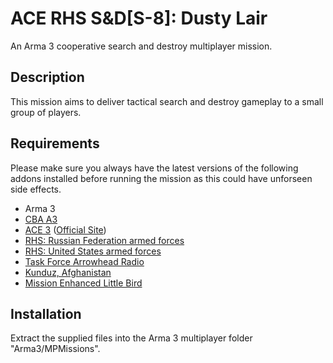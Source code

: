 # ACE RHS S&D[S-8]: Dusty Lair

An Arma 3 cooperative search and destroy multiplayer mission.


## Description

This mission aims to deliver tactical search and destroy gameplay to a small group of players.


## Requirements

Please make sure you always have the latest versions of the following addons installed before running the mission as this could have unforseen side effects.
- Arma 3
- [CBA A3](https://steamcommunity.com/sharedfiles/filedetails/?id=450814997)
- [ACE 3](https://steamcommunity.com/sharedfiles/filedetails/?id=463939057) ([Official Site](http://ace3mod.com))
- [RHS: Russian Federation armed forces](http://www.rhsmods.org/mod/1)
- [RHS: United States armed forces](http://www.rhsmods.org/mod/2)
- [Task Force Arrowhead Radio](http://radio.task-force.ru/en)
- [Kunduz, Afghanistan](https://steamcommunity.com/sharedfiles/filedetails/?id=421620913)
- [Mission Enhanced Little Bird](http://www.armaholic.com/page.php?id=28856)

## Installation

Extract the supplied files into the Arma 3 multiplayer folder "Arma3/MPMissions".
